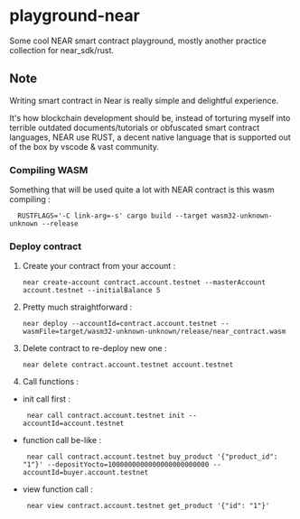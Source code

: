 # playground-near
Some cool NEAR smart contract playground, mostly another practice collection for near_sdk/rust.

## Note 
Writing smart contract in Near is really simple and delightful experience. 

It's how blockchain development should be, instead of torturing myself into terrible outdated documents/tutorials or obfuscated smart contract languages, NEAR use RUST, a decent native language that is supported out of the box by vscode & vast community.

### Compiling WASM
Something that will be used quite a lot with NEAR contract is this wasm compiling :

      RUSTFLAGS='-C link-arg=-s' cargo build --target wasm32-unknown-unknown --release
      
### Deploy contract
1. Create your contract from your account :

       near create-account contract.account.testnet --masterAccount account.testnet --initialBalance 5

2. Pretty much straightforward :

       near deploy --accountId=contract.account.testnet --wasmFile=target/wasm32-unknown-unknown/release/near_contract.wasm
      
3. Delete contract to re-deploy new one :

       near delete contract.account.testnet account.testnet 
      
4. Call functions :

- init call first :
      
       near call contract.account.testnet init --accountId=account.testnet

- function call be-like :

       near call contract.account.testnet buy_product '{"product_id": "1"}' --depositYocto=1000000000000000000000000 --accountId=buyer.account.testnet
      
- view function call :

       near view contract.account.testnet get_product '{"id": "1"}'
      
